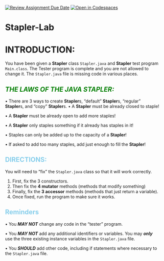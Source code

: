 [![Review Assignment Due Date](https://classroom.github.com/assets/deadline-readme-button-22041afd0340ce965d47ae6ef1cefeee28c7c493a6346c4f15d667ab976d596c.svg)](https://classroom.github.com/a/X4sMzKho)
[![Open in Codespaces](https://classroom.github.com/assets/launch-codespace-2972f46106e565e64193e422d61a12cf1da4916b45550586e14ef0a7c637dd04.svg)](https://classroom.github.com/open-in-codespaces?assignment_repo_id=15609605)
# Stapler-Lab
# INTRODUCTION: 
You have been given a **Stapler** class ```Stapler.java``` and **Stapler** test program ```Main.class```. The Tester program is complete and you are not allowed to change it. The ```Stapler.java``` file is missing code in various places. 

## <span style="color:green">***THE LAWS OF THE JAVA STAPLER:*** </span>

• There are 3 ways to create **Stapler**s, “default” **Stapler**s, “regular” **Stapler**s, and “copy” **Stapler**s. 
• A **Stapler** must be already closed to staple!

• A **Stapler** must be already open to add more staples!

• A **Stapler** only staples something if it already has staples in it!

• Staples can only be added up to the capacity of a **Stapler**!

• If asked to add too many staples, add just enough to fill the **Stapler**!

## <span style="color:skyBlue">DIRECTIONS:</span>
You will need to “fix” the ```Stapler.java``` class so that it will work correctly. 
1. First, fix the 3 constructors.
2. Then fix the **4 mutator** methods (methods that modify something)
3. Finally, fix the **3 accessor** methods (methods that just return a variable). 
4. Once fixed, run the program to make sure it works. 

## <span style="color:skyBlue">Reminders </span> 
• You ***MAY NOT*** change any code in the “tester” program.

• You ***MAY NOT*** add any additional identifiers or variables. You may ***only*** use the three existing instance variables in the ```Stapler.java``` file.

• You ***SHOULD*** add other code, including if statements where necessary to the ```Stapler.java``` file. 

